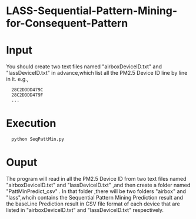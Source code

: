 # LASS-Sequential-Pattern-Mining-for-Consequent-Pattern

# Input
You should create two text files named "airboxDeviceID.txt" and "lassDeviceID.txt" in advance,which list all the PM2.5 Device ID line by line in it.
e.g.,
```
  28C2DDDD479C
  28C2DDDD479F
  ...
```
# Execution
```
  python SeqPattMin.py
```

# Ouput 
The program will read in all the PM2.5 Device ID from two text files named "airboxDeviceID.txt" and "lassDeviceID.txt" ,and then create a folder named "PattMinPredict_csv" . In that folder ,there will be two folders "airbox" and "lass",whcih contains the Sequential Pattern Mining Prediction result and the baseLine Prediction result in CSV file format of each device that are listed in "airboxDeviceID.txt" and "lassDeviceID.txt" respectively.
